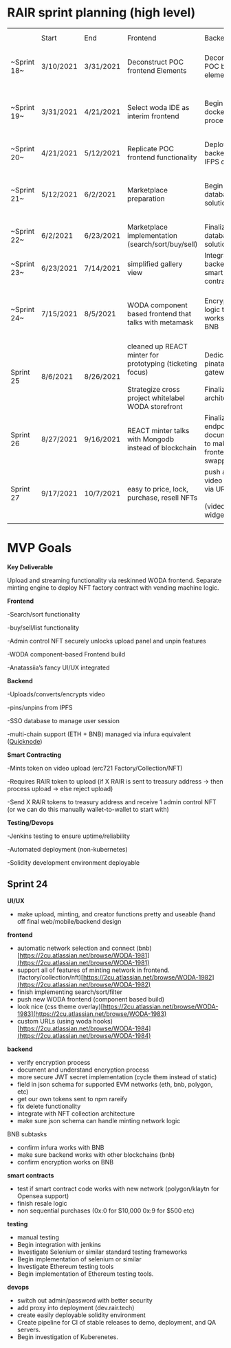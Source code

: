 # RAIR sprint planning (high level)

|     |     |     |     |     |     |     |
| --- | --- | --- | --- | --- | --- | --- |
|     | Start | End | Frontend | Backend | Smart Contracting | Testing/Deployment |
| ~Sprint 18~ | 3/10/2021 | 3/31/2021 | Deconstruct POC frontend Elements | Deconstruct POC backend elements | Research and Selection + Telos Testing |     |
| ~Sprint 19~ | 3/31/2021 | 4/21/2021 | Select woda IDE as interim frontend | Begin dockerization processes | xDAI, Avalanche Investigation, Begin testnet RPC Marketplace |     |
| ~Sprint 20~ | 4/21/2021 | 5/12/2021 | Replicate POC frontend functionality | Deployable backend with IFPS docker | Testnet RPC Marketplace minting |     |
| ~Sprint 21~ | 5/12/2021 | 6/2/2021 | Marketplace preparation | Begin interim database SSO solution | Begin integration of Testnet Marketplace into core codebase | Jenkins automation begins |
| ~Sprint 22~ | 6/2/2021 | 6/23/2021 | Marketplace implementation (search/sort/buy/sell) | Finalize database SSO solution | Mint on video upload | Jenkins pull request testing automation |
| ~Sprint 23~ | 6/23/2021 | 7/14/2021 | simplified gallery view | Integrate backend with smart contracting | mint and buy logic (react app based) | Jenkins automated deployment |
| ~Sprint 24~ | 7/15/2021 | 8/5/2021 | WODA component based frontend that talks with metamask | Encryption logic that works with BNB | multi network investigation (polygon) and resale logic | Solidity dev environment deployable |
| Sprint 25 | 8/6/2021 | 8/26/2021 | cleaned up REACT minter for prototyping (ticketing focus)<br><br>Strategize cross project whitelabel WODA storefront | Dedicated pinata gateway<br><br>Finalized DB architecture | Investigate differences with Polygon vs BSC/ETH<br><br>resale transfer with royalties | JWT security research<br><br>Minting engine testing |
| Sprint 26 | 8/27/2021 | 9/16/2021 | REACT minter talks with Mongodb instead of blockchain | Finalized endpoint documentation to make frontends hot swappable | push to opensea via API (klaytn or polygon) | JWT security audit (Onpath Ed) |
| Sprint 27 | 9/17/2021 | 10/7/2021 | easy to price, lock, purchase, resell NFTs | push a direct video player via URL link<br><br>(video embed widget) |     | Ready for Kubernetes |
|     |     |     |     |     |     |     |

# MVP Goals

**Key Deliverable**

Upload and streaming functionality via reskinned WODA frontend. Separate minting engine to deploy NFT factory contract with vending machine logic.

**Frontend**

\-Search/sort functionality

\-buy/sell/list functionality

\-Admin control NFT securely unlocks upload panel and unpin features

\-WODA component-based Frontend build

\-Anatassiia’s fancy UI/UX integrated

**Backend**

\-Uploads/converts/encrypts video

\-pins/unpins from IPFS

\-SSO database to manage user session

\-multi-chain support (ETH + BNB) managed via infura equivalent ([Quicknode](https://www.quicknode.com/chains/matic))

**Smart Contracting**

\-Mints token on video upload (erc721 Factory/Collection/NFT)

\-Requires RAIR token to upload (if X RAIR is sent to treasury address → then process upload → else reject upload)

\-Send X RAIR tokens to treasury address and receive 1 admin control NFT (or we can do this manually wallet-to-wallet to start with)

**Testing/Devops**

\-Jenkins testing to ensure uptime/reliability

\-Automated deployment (non-kubernetes)

\-Solidity development environment deployable

## Sprint 24

**UI/UX**

- make upload, minting, and creator functions pretty and useable (hand off final web/mobile/backend design

**frontend**

- automatic network selection and connect (bnb)[https://2cu.atlassian.net/browse/WODA-1981](https://2cu.atlassian.net/browse/WODA-1981)
- support all of features of minting network in frontend. (factory/collection/nft)[https://2cu.atlassian.net/browse/WODA-1982](https://2cu.atlassian.net/browse/WODA-1982)
- finish implementing search/sort/filter
- push new WODA frontend (component based build)
- look nice (css theme overlay)[https://2cu.atlassian.net/browse/WODA-1983](https://2cu.atlassian.net/browse/WODA-1983)
- custom URLs (using woda hooks)[https://2cu.atlassian.net/browse/WODA-1984](https://2cu.atlassian.net/browse/WODA-1984)

**backend**

- verify encryption process
- document and understand encryption process
- more secure JWT secret implementation (cycle them instead of static)
- field in json schema for supported EVM networks (eth, bnb, polygon, etc)
- get our own tokens sent to npm rareify
- fix delete functionality
- integrate with NFT collection architecture
- make sure json schema can handle minting network logic

BNB subtasks

- confirm infura works with BNB
- make sure backend works with other blockchains (bnb)
- confirm encryption works on BNB

**smart contracts**

- test if smart contract code works with new network (polygon/klaytn for Opensea support)
- finish resale logic
- non sequential purchases (0x:0 for $10,000 0x:9 for $500 etc)

**testing**

- manual testing
- Begin integration with jenkins
- Investigate Selenium or similar standard testing frameworks
- Begin implementation of selenium or similar
- Investigate Ethereum testing tools
- Begin implementation of Ethereum testing tools.

**devops**

- switch out admin/password with better security
- add proxy into deployment (dev.rair.tech)
- create easily deployable solidity environment
- Create pipeline for CI of stable releases to demo, deployment, and QA servers.
- Begin investigation of Kuberenetes.